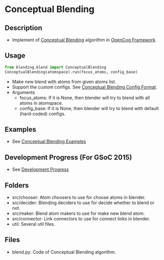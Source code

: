 # Conceptual Blending 
## Description
* Implement of [Conceptual Blending](https://en.wikipedia.org/wiki/Conceptual_blending) algorithm in [OpenCog Framework](https://github.com/opencog/opencog).

## Usage
```python
from blending.blend import ConceptualBlending
ConceptualBlending(atomspace).run(focus_atoms, config_base)
```
* Make new blend with atoms from given atoms list.
* Support the custom configs. See [Conceptual Blending Config Format](https://github.com/opencog/opencog/tree/master/opencog/python/blending/doc/blend-config-format.md).
* Arguments
  * focus_atoms: If it is None, then blender will try to blend with all atoms 
  in atomspace.
  * config_base: If it is None, then blender will try to blend with default
  (hard-coded) configs.

## Examples
* See [Conceptual Blending Examples](https://github.com/opencog/opencog/tree/master/examples/python/conceptual_blending)

## Development Progress (For GSoC 2015)
* See [Development Progress](http://wiki.dong-min.kim/GSoC_2015_-_Conceptual_Blending#Progress)

## Folders
* src/chooser: Atom choosers to use for choose atoms in blender.
* src/decider: Blending deciders to use for decide whether to blend or not.
* src/maker: Blend atom makers to use for make new blend atom.
* src/connector: Link connectors to use for connect links in blender.
* util: Several util files.
  
## Files
* blend.py: Code of Conceptual Blending algorithm.

